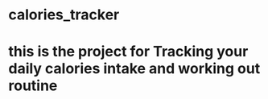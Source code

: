 # calories_tracker

# this is the project for Tracking your daily calories intake and working out routine
